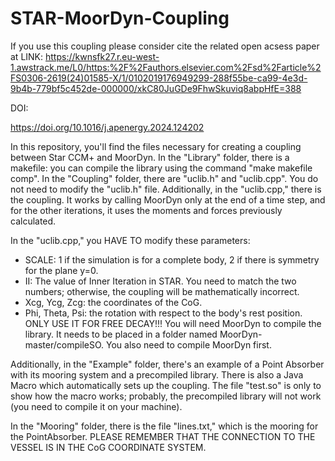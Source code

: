# STAR-MoorDyn-Coupling
If you use this coupling please consider cite the related open acsess paper at 
LINK:
 https://kwnsfk27.r.eu-west-1.awstrack.me/L0/https:%2F%2Fauthors.elsevier.com%2Fsd%2Farticle%2FS0306-2619(24)01585-X/1/0102019176949299-288f55be-ca99-4e3d-9b4b-779bf5c452de-000000/xkC80JuGDe9FhwSkuviq8abpHfE=388 

DOI:

https://doi.org/10.1016/j.apenergy.2024.124202

In this repository, you'll find the files necessary for creating a coupling between Star CCM+ and MoorDyn. In the "Library" folder, there is a makefile: you can compile the library using the command "make makefile comp". In the "Coupling" folder, there are "uclib.h" and "uclib.cpp". You do not need to modify the "uclib.h" file. Additionally, in the "uclib.cpp," there is the coupling. It works by calling MoorDyn only at the end of a time step, and for the other iterations, it uses the moments and forces previously calculated. 

In the "uclib.cpp," you HAVE TO modify these parameters: 

- SCALE: 1 if the simulation is for a complete body, 2 if there is symmetry for the plane y=0. 
- II: The value of Inner Iteration in STAR. You need to match the two numbers; otherwise, the coupling will be mathematically incorrect. 
- Xcg, Ycg, Zcg: the coordinates of the CoG. 
- Phi, Theta, Psi: the rotation with respect to the body's rest position. ONLY USE IT FOR FREE DECAY!!! You will need MoorDyn to compile the library. It needs to be placed in a folder named MoorDyn-master/compileSO. You also need to compile MoorDyn first.

Additionally, in the "Example" folder, there's an example of a Point Absorber with its mooring system and a precompiled library. There is also a Java Macro which automatically sets up the coupling. The file "test.so" is only to show how the macro works; probably, the precompiled library will not work (you need to compile it on your machine).

In the "Mooring" folder, there is the file "lines.txt," which is the mooring for the PointAbsorber. PLEASE REMEMBER THAT THE CONNECTION TO THE VESSEL IS IN THE CoG COORDINATE SYSTEM.
